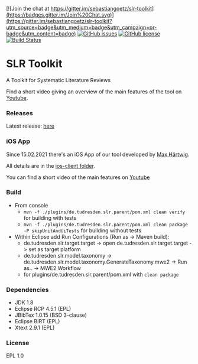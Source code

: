 [![Join the chat at https://gitter.im/sebastiangoetz/slr-toolkit](https://badges.gitter.im/Join%20Chat.svg)](https://gitter.im/sebastiangoetz/slr-toolkit?utm_source=badge&utm_medium=badge&utm_campaign=pr-badge&utm_content=badge) [![GitHub issues](https://img.shields.io/github/issues/sebastiangoetz/slr-toolkit.svg)](https://github.com/sebastiangoetz/slr-toolkit/issues) [![GitHub license](https://img.shields.io/badge/license-EPL-blue.svg)](https://raw.githubusercontent.com/sebastiangoetz/slr-toolkit/master/LICENSE) [![Build Status](https://travis-ci.org/sebastiangoetz/slr-toolkit.svg?branch=master)](https://travis-ci.org/sebastiangoetz/slr-toolkit)
# SLR Toolkit

A Toolkit for Systematic Literature Reviews

Find a short video giving an overview of the main features of the tool on [Youtube](https://youtu.be/IB4d9CJt144).

### Releases

Latest release: [here](https://github.com/sebastiangoetz/slr-toolkit/releases)

### iOS App

Since 15.02.2021 there's an iOS App of our tool developed by [Max Härtwig](https://github.com/MaxHaertwig).

All details are in the [ios-client folder](https://github.com/sebastiangoetz/slr-toolkit/tree/master/ios-client).

You can find a short video of the main features on [Youtube](https://youtu.be/P67rSa9asj8)

### Build
* From console
	* `mvn -f ./plugins/de.tudresden.slr.parent/pom.xml clean verify` for building with tests
	* `mvn -f ./plugins/de.tudresden.slr.parent/pom.xml clean package -P skipUnitAndUiTests` for building without tests
* Within Eclipse add Run Configurations (Run as -> Maven build):
	* de.tudresden.slr.target.target -> open de.tudresden.slr.target.target -> set as target platform
	* de.tudresden.slr.model.taxonomy -> de.tudresden.slr.model.taxonomy.GenerateTaxonomy.mwe2 -> Run as.. -> MWE2 Workflow
	* for plugins/de.tudresden.slr.parent/pom.xml with `clean package`
 
### Dependencies
* JDK 1.8
* Eclipse RCP 4.5.1 (EPL)
* JBibTex 1.0.15 (BSD 3-clause)
* Eclipse BIRT (EPL)
* Xtext 2.9.1 (EPL)

### License
EPL 1.0
